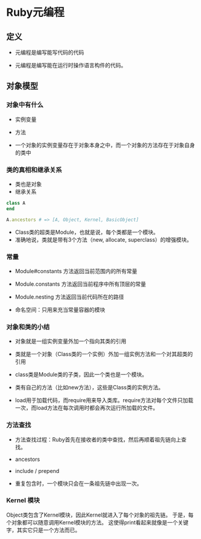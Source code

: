 Ruby元编程
=============

定义
------------------------------------------
- 元编程是编写能写代码的代码

- 元编程是编写能在运行时操作语言构件的代码。

对象模型
------------------------------------------

### 对象中有什么
- 实例变量
- 方法

- 一个对象的实例变量存在于对象本身之中，而一个对象的方法存在于对象自身的类中

### 类的真相和继承关系

- 类也是对象
- 继承关系

```ruby
class A
end

A.ancestors # => [A, Object, Kernel, BasicObject]
```

- Class类的超类是Module，也就是说，每个类都是一个模块。
- 准确地说，类就是带有3个方法（new, allocate, superclass）的增强模块。

### 常量
- Module#constants 方法返回当前范围内的所有常量
- Module.constants 方法返回当前程序中所有顶层的常量

- Module.nesting 方法返回当前代码所在的路径

- 命名空间：只用来充当常量容器的模块

### 对象和类的小结
- 对象就是一组实例变量外加一个指向其类的引用

- 类就是一个对象（Class类的一个实例）外加一组实例方法和一个对其超类的引用

- class类是Module类的子类，因此一个类也是一个模块。

- 类有自己的方法（比如new方法），这些是Class类的实例方法。

- load用于加载代码，而require用来导入类库。require方法对每个文件只加载一次，而load方法在每次调用时都会再次运行所加载的文件。


### 方法查找
- 方法查找过程：Ruby首先在接收者的类中查找，然后再顺着祖先链向上查找。

- ancestors

- include / prepend

- 重复包含时，一个模块只会在一条祖先链中出现一次。

### Kernel 模块

Object类包含了Kernel模块，因此Kernel就进入了每个对象的祖先链。
于是，每个对象都可以随意调用Kernel模块的方法。
这使得print看起来就像是一个关键字，其实它只是一个方法而已。
























